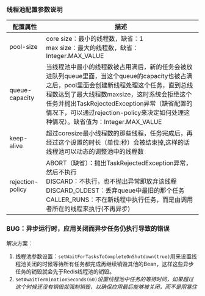 ### 线程池配置参数说明

| 配置属性         | 描述                                                         |
| ---------------- | ------------------------------------------------------------ |
| pool-size        | core size：最小的线程数，缺省：1<br/>max size：最大的线程数，缺省：Integer.MAX_VALUE |
| queue-capacity   | 当线程池中最小的线程数被占用满后，新的任务会被放进队列queue里面，当这个queue的capacity也被占满之后，pool里面会创建新线程处理这个任务，直到总线程数达到了最大线程数maxsize，这时系统会拒绝这个任务并抛出TaskRejectedException异常（缺省配置的情况下，可以通过rejection-policy来决定如何处理这种情况）。缺省值为：Integer.MAX_VALUE |
| keep-alive       | 超过coresize最小线程数的那些线程，任务完成后，再经过这个设置的时长（单位:秒）会被结束掉,这样的话线程池可以动态的调整池中的线程数 |
| rejection-policy | ABORT（缺省）：抛出TaskRejectedException异常，然后不执行<br/>DISCARD：不执行，也不抛出异常即放弃该线程<br/>DISCARD_OLDEST：丢弃queue中最旧的那个任务<br/>CALLER_RUNS：不在新线程中执行任务，而是由调用者所在的线程来执行(不再异步) |

### BUG：异步运行时，应用关闭而异步任务仍执行导致的错误

解决方案：

1. 线程池参数设置：`setWaitForTasksToCompleteOnShutdown(true)`用来设置线程池关闭的时候等待所有任务都完成再继续销毁其他的Bean，这样这些异步任务的销毁就会先于Redis线程池的销毁。
2. `setAwaitTerminationSeconds(60)`*设置线程池中任务的等待时间，如果超过这个时候还没有销毁就强制销毁，以确保应用最后能够被关闭，而不是阻塞住*

